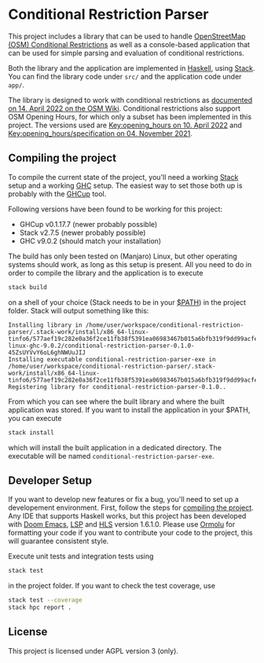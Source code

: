 # Conditional Restriction Parser

This project includes a library that can be used to handle [OpenStreetMap (OSM) Conditional Restrictions](https://wiki.openstreetmap.org/wiki/Conditional_restrictions)
as well as a console-based application
that can be used for simple parsing and evaluation of conditional restrictions.

Both the library and the application are implemented in [Haskell](https://www.haskell.org/),
using [Stack](https://docs.haskellstack.org/en/stable/README/).
You can find the library code under `src/` and the application code under `app/`.

The library is designed to work with conditional restrictions as
[documented on 14. April 2022 on the OSM Wiki](https://wiki.openstreetmap.org/w/index.php?title=Conditional_restrictions&oldid=2310830).
Conditional restrictions also support OSM Opening Hours, for which only a subset
has been implemented in this project. The versions used are
[Key:opening_hours on 10. April 2022](https://wiki.openstreetmap.org/w/index.php?title=Key:opening_hours&oldid=2309608)
and [Key:opening_hours/specification on 04. November 2021](https://wiki.openstreetmap.org/w/index.php?title=Key:opening_hours/specification&oldid=2215648).

## Compiling the project

To compile the current state of the project, you'll need a working [Stack](https://docs.haskellstack.org/en/stable/README/)
setup and a working [GHC](https://www.haskell.org/ghc/) setup. The easiest way to set those both up is
probably with the [GHCup](https://www.haskell.org/ghcup/) tool.

Following versions have been found to be working for this project:
- GHCup v0.1.17.7 (newer probably possible)
- Stack v2.7.5 (newer probably possible)
- GHC v9.0.2 (should match your installation)

The build has only been tested on (Manjaro) Linux, but other operating systems
should work, as long as this setup is present. All you need to do in order to
compile the library and the application is to execute

``` sh
stack build
```

on a shell of your choice (Stack needs to be in your
[$PATH](https://linuxconfig.org/linux-path-environment-variable)) in the project
folder. Stack will output something like this:

```
Installing library in /home/user/workspace/conditional-restriction-parser/.stack-work/install/x86_64-linux-tinfo6/577aef19c282e0a36f2ce11fb38f5391ea06983467b015a6bfb319f9dd99acfe/9.0.2/lib/x86_64-linux-ghc-9.0.2/conditional-restriction-parser-0.1.0-45ZsUYVvY6oL6ghNWUuJIJ
Installing executable conditional-restriction-parser-exe in /home/user/workspace/conditional-restriction-parser/.stack-work/install/x86_64-linux-tinfo6/577aef19c282e0a36f2ce11fb38f5391ea06983467b015a6bfb319f9dd99acfe/9.0.2/bin
Registering library for conditional-restriction-parser-0.1.0..
```

From which you can see where the built library and where the built application
was stored. If you want to install the application in your $PATH, you can
execute

``` sh
stack install
```

which will install the built application in a dedicated directory. The executable will be named `conditional-restriction-parser-exe`.

## Developer Setup

If you want to develop new features or fix a bug, you'll need to set up a
developement environment. First, follow the steps for [compiling the
project](#compiling-the-project). Any IDE that supports Haskell
works, but this project has been developed with [Doom
Emacs](https://github.com/doomemacs/doomemacs),
[LSP](https://microsoft.github.io/language-server-protocol/)
and [HLS](https://haskell-language-server.readthedocs.io/en/latest/what-is-hls.html) version 1.6.1.0.
Please use [Ormolu](https://github.com/tweag/ormolu) for formatting your code if you want
to contribute your code to the project, this will guarantee consistent style.

Execute unit tests and integration tests using

```sh
stack test
```

in the project folder. If you want to check the test coverage, use

``` sh
stack test --coverage
stack hpc report .
```

## License 

This project is licensed under AGPL version 3 (only).
